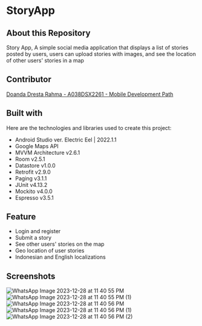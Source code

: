 # StoryApp

## About this Repository
Story App, A simple social media application that displays a list of stories posted by users, users can upload stories with images, and see the location of other users' stories in a map

## Contributor
[Doanda Dresta Rahma - A038DSX2261 - Mobile Development Path](https://github.com/doandadr)

## Built with
Here are the technologies and libraries used to create this project:
- Android Studio ver. Electric Eel | 2022.1.1
- Google Maps API
- MVVM Architecture v2.6.1
- Room v2.5.1
- Datastore v1.0.0
- Retrofit v2.9.0
- Paging v3.1.1
- JUnit v4.13.2
- Mockito v4.0.0
- Espresso v3.5.1

## Feature
- Login and register
- Submit a story
- See other users' stories on the map
- Geo location of user stories
- Indonesian and English localizations

## Screenshots

![WhatsApp Image 2023-12-28 at 11 40 55 PM](https://github.com/doandadr/StoryApp/assets/66405353/0226ff24-b027-4998-b003-8485dacc11e1)
![WhatsApp Image 2023-12-28 at 11 40 55 PM (1)](https://github.com/doandadr/StoryApp/assets/66405353/c028f919-ed18-46e6-a8b2-dc4de8c2c203)
![WhatsApp Image 2023-12-28 at 11 40 56 PM](https://github.com/doandadr/StoryApp/assets/66405353/bf70ef88-875d-444b-befc-a2d5f3c0c979)
![WhatsApp Image 2023-12-28 at 11 40 56 PM (1)](https://github.com/doandadr/StoryApp/assets/66405353/04007760-dcad-4b36-81d5-c9f2eaa3baf4)
![WhatsApp Image 2023-12-28 at 11 40 56 PM (2)](https://github.com/doandadr/StoryApp/assets/66405353/f4567b55-6829-4bc7-ac5f-4ee25065f21f)


